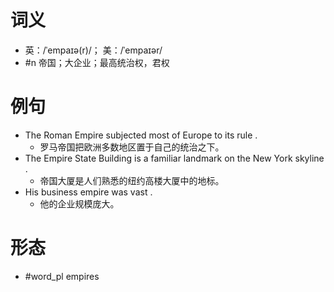# 词义
- 英：/ˈempaɪə(r)/； 美：/ˈempaɪər/
- #n 帝国；大企业；最高统治权，君权
# 例句
- The Roman Empire subjected most of Europe to its rule .
	- 罗马帝国把欧洲多数地区置于自己的统治之下。
- The Empire State Building is a familiar landmark on the New York skyline .
	- 帝国大厦是人们熟悉的纽约高楼大厦中的地标。
- His business empire was vast .
	- 他的企业规模庞大。
# 形态
- #word_pl empires
